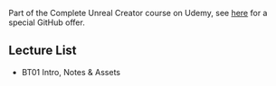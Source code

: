 Part of the Complete Unreal Creator course on Udemy, see [here](https://www.udemy.com/unrealcourse?couponCode=GitHubSpecial) for a special GitHub offer.

 ## Lecture List
* BT01 Intro, Notes & Assets
